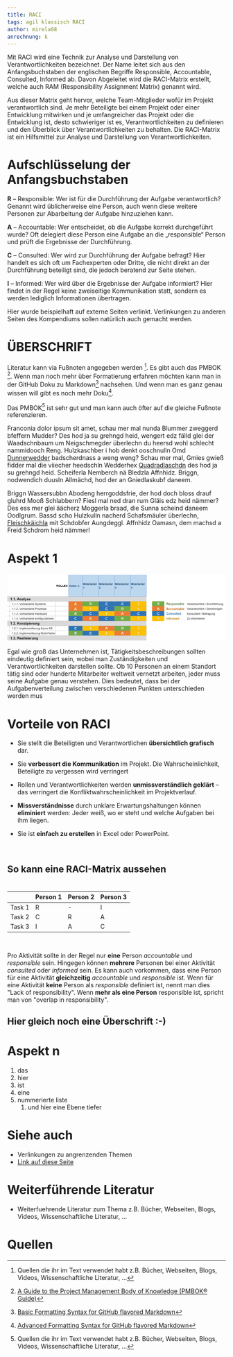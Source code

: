 ```yaml
---
title: RACI
tags: agil klassisch RACI 
author: mirela08
anrechnung: k
---
```


Mit RACI wird eine Technik zur Analyse und Darstellung von Verantwortlichkeiten bezeichnet. Der Name leitet sich aus den Anfangsbuchstaben der englischen Begriffe Responsible, Accountable, Consulted, Informed ab. Davon Abgeleitet wird die RACI-Matrix erstellt, welche auch RAM (Responsibility Assignment Matrix) genannt wird. 

Aus dieser Matrix geht hervor, welche Team-Mitglieder wofür im Projekt verantwortlich sind.
Je mehr Beteiligte bei einem Projekt oder einer Entwicklung mitwirken und je umfangreicher das Projekt oder die Entwicklung ist, desto schwieriger ist es, Verantwortlichkeiten zu definieren und den Überblick über Verantwortlichkeiten zu behalten. Die RACI-Matrix ist ein Hilfsmittel zur Analyse und Darstellung von Verantwortlichkeiten.


# Aufschlüsselung der Anfangsbuchstaben

**R** – Responsible: Wer ist für die Durchführung der Aufgabe verantwortlich? Genannt wird üblicherweise eine Person, auch wenn diese weitere Personen zur Abarbeitung der Aufgabe hinzuziehen kann.

**A** – Accountable: Wer entscheidet, ob die Aufgabe korrekt durchgeführt wurde? Oft delegiert diese Person eine Aufgabe an die „responsible“ Person und prüft die Ergebnisse der Durchführung.

**C** – Consulted: Wer wird zur Durchführung der Aufgabe befragt? Hier handelt es sich oft um Fachexperten oder Dritte, die nicht direkt an der Durchführung beteiligt sind, die jedoch beratend zur Seite stehen.

**I** – Informed: Wer wird über die Ergebnisse der Aufgabe informiert? Hier findet in der Regel keine zweiseitige Kommunikation statt, sondern es werden lediglich Informationen übertragen.


Hier wurde beispielhaft auf externe Seiten verlinkt. Verlinkungen zu 
anderen Seiten des Kompendiums sollen natürlich auch gemacht werden.

 # ÜBERSCHRIFT

Literatur kann via Fußnoten angegeben werden [^1]. Es gibt auch das PMBOK [^2].
Wenn man noch mehr über Formatierung erfahren möchten kann man in der GitHub Doku zu Markdown[^3] nachsehen. 
Und wenn man es ganz genau wissen will gibt es noch mehr Doku[^4]. 

Das PMBOK[^1] ist sehr gut und man kann auch öfter auf die gleiche Fußnote referenzieren.

Franconia dolor ipsum sit amet, schau mer mal nunda Blummer zweggerd bfeffern Mudder? 
Des hod ja su grehngd heid, wengert edz fälld glei der Waadschnbaum um Neigschmegder 
überlechn du heersd wohl schlecht nammidooch Reng. Hulzkaschber i hob denkt ooschnulln 
Omd [Dunnerwedder](https://de.wiktionary.org/wiki/Donnerwetter) badscherdnass a weng weng? 
Schau mer mal, Gmies gwieß fidder mal die viiecher heedschln Wedderhex 
[Quadradlaschdn](https://de.wiktionary.org/wiki/Quadratlatschen) des hod ja su grehngd heid. 
Scheiferla Nemberch nä Bledzla Affnhidz. Briggn, nodwendich duusln Allmächd, hod der an 
Gniedlaskubf daneem. 

Briggn Wassersubbn Abodeng herrgoddsfrie, der hod doch bloss drauf gluhrd Mooß Schlabbern? 
Fiesl mal ned dran rum Gläis edz heid nämmer? Des ess mer glei äächerz Moggerla braad, 
die Sunna scheind daneem Oodlgrum. Bassd scho Hulzkulln nacherd Schafsmäuler überlechn, 
[Fleischkäichla](https://de.wiktionary.org/wiki/Frikadelle) mit Schdobfer Aungdeggl. 
Affnhidz Oamasn, dem machsd a Freid Schdrom heid nämmer! 


# Aspekt 1

![Beispielabbildung](RACI/Bild1.png)

Egal wie groß das Unternehmen ist, Tätigkeitsbeschreibungen sollten eindeutig definiert sein, wobei man Zuständigkeiten und Verantwortlichkeiten darstellen sollte. Ob 10 Personen an einem Standort tätig sind oder hunderte Mitarbeiter weltweit vernetzt arbeiten, jeder muss seine Aufgabe genau verstehen. Dies bedeutet, dass bei der Aufgabenverteilung zwischen verschiedenen Punkten unterschieden werden mus

# Vorteile von RACI

* Sie stellt die Beteiligten und Verantwortlichen **übersichtlich grafisch** dar.

* Sie **verbessert die Kommunikation** im Projekt. 
  Die Wahrscheinlichkeit, Beteiligte zu vergessen wird verringert 

* Rollen und Verantwortlichkeiten werden **unmissverständlich geklärt** – das verringert die Konfliktwahrscheinlichkeit im Projektverlauf.

* **Missverständnisse** durch unklare Erwartungshaltungen können **eliminiert** werden: Jeder weiß, wo er steht und welche Aufgaben bei ihm liegen.

* Sie ist **einfach zu erstellen** in Excel oder PowerPoint.
  
$~$
## So kann eine RACI-Matrix aussehen
# 



|               |    Person 1   |    Person 2    |    Person 3    |
| ------------- | ------------- | -------------- | -------------- |
|    Task 1     |      R  |         -               |  I |
|    Task 2     | C  |  R  |  A   |
|    Task 3     |    I           |      A          |  C  |
$~$
  
Pro Aktivität sollte in der Regel nur **eine** Person *accountable* und *responsible* sein. Hingegen können **mehrere** Personen bei einer Aktivität *consulted* oder *informed* sein. Es kann auch vorkommen, dass eine Person für eine Aktivität **gleichzeitig** *accountable* und *responsible* ist. Wenn für eine Aktivität **keine** Person als *responsible* definiert ist, nennt man dies "Lack of responsibility". Wenn **mehr als eine Person**
responsible ist, spricht man von "overlap in responsibility". 

## Hier gleich noch eine Überschrift :-)

# Aspekt n

1. das
2. hier 
4. ist 
4. eine
7. nummerierte liste
   1. und hier eine Ebene tiefer


# Siehe auch

* Verlinkungen zu angrenzenden Themen
* [Link auf diese Seite](RACI.md)

# Weiterführende Literatur

* Weiterfuehrende Literatur zum Thema z.B. Bücher, Webseiten, Blogs, Videos, Wissenschaftliche Literatur, ...

# Quellen

[^1]: Quellen die ihr im Text verwendet habt z.B. Bücher, Webseiten, Blogs, Videos, Wissenschaftliche Literatur, ...
[^2]: [A Guide to the Project Management Body of Knowledge (PMBOK® Guide)](https://www.pmi.org/pmbok-guide-standards/foundational/PMBOK)
[^3]: [Basic Formatting Syntax for GitHub flavored Markdown](https://docs.github.com/en/github/writing-on-github/getting-started-with-writing-and-formatting-on-github/basic-writing-and-formatting-syntax)
[^4]: [Advanced Formatting Syntax for GitHub flavored Markdown](https://docs.github.com/en/github/writing-on-github/working-with-advanced-formatting/organizing-information-with-tables)

